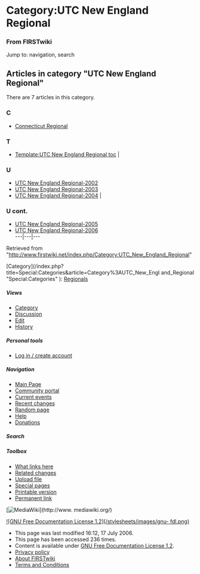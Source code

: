 # Category:UTC New England Regional

### From FIRSTwiki

Jump to: navigation, search

  

## Articles in category "UTC New England Regional"

There are 7 articles in this category.

### C

  * [Connecticut Regional](/index.php/Connecticut_Regional "Connecticut Regional" )

### T

  * [Template:UTC New England Regional toc](/index.php/Template:UTC_New_England_Regional_toc "Template:UTC New England Regional toc" )
|

### U

  * [UTC New England Regional-2002](/index.php/UTC_New_England_Regional-2002 "UTC New England Regional-2002" )
  * [UTC New England Regional-2003](/index.php/UTC_New_England_Regional-2003 "UTC New England Regional-2003" )
  * [UTC New England Regional-2004](/index.php/UTC_New_England_Regional-2004 "UTC New England Regional-2004" )
|

### U cont.

  * [UTC New England Regional-2005](/index.php/UTC_New_England_Regional-2005 "UTC New England Regional-2005" )
  * [UTC New England Regional-2006](/index.php/UTC_New_England_Regional-2006 "UTC New England Regional-2006" )  
---|---|---  
  
Retrieved from
"<http://www.firstwiki.net/index.php/Category:UTC_New_England_Regional>"

[Category](/index.php?title=Special:Categories&article=Category%3AUTC_New_Engl
and_Regional "Special:Categories" ): [Regionals](/index.php/Category:Regionals
"Category:Regionals" )

##### Views

  * [Category](/index.php/Category:UTC_New_England_Regional)
  * [Discussion](/index.php?title=Category_talk:UTC_New_England_Regional&action=edit)
  * [Edit](/index.php?title=Category:UTC_New_England_Regional&action=edit)
  * [History](/index.php?title=Category:UTC_New_England_Regional&action=history)

##### Personal tools

  * [Log in / create account](/index.php?title=Special:Userlogin&returnto=Category:UTC_New_England_Regional)

[](/index.php/Main_Page "Main Page" )

##### Navigation

  * [Main Page](/index.php/Main_Page)
  * [Community portal](/index.php/FIRSTwiki:Community_portal)
  * [Current events](/index.php/Current_events)
  * [Recent changes](/index.php/Special:Recentchanges)
  * [Random page](/index.php/Special:Random)
  * [Help](/index.php/Help:Contents)
  * [Donations](/index.php/FIRSTwiki:Site_support)

##### Search



##### Toolbox

  * [What links here](/index.php/Special:Whatlinkshere/Category:UTC_New_England_Regional)
  * [Related changes](/index.php/Special:Recentchangeslinked/Category:UTC_New_England_Regional)
  * [Upload file](/index.php/Special:Upload)
  * [Special pages](/index.php/Special:Specialpages)
  * [Printable version](/index.php?title=Category:UTC_New_England_Regional&printable=yes)
  * [Permanent link](/index.php?title=Category:UTC_New_England_Regional&oldid=48986)

[![MediaWiki](/skins/common/images/poweredby_mediawiki_88x31.png)](http://www.
mediawiki.org/)

[![GNU Free Documentation License 1.2](/stylesheets/images/gnu-
fdl.png)](http://www.gnu.org/copyleft/fdl.html)

  * This page was last modified 16:12, 17 July 2006.
  * This page has been accessed 236 times.
  * Content is available under [GNU Free Documentation License 1.2](http://www.gnu.org/copyleft/fdl.html "http://www.gnu.org/copyleft/fdl.html" ).
  * [Privacy policy](/index.php/FIRSTwiki:Privacy_policy "FIRSTwiki:Privacy policy" )
  * [About FIRSTwiki](/index.php/FIRSTwiki:About "FIRSTwiki:About" )
  * [Terms and Conditions](/index.php/FIRSTwiki:Terms_and_conditions "FIRSTwiki:Terms and conditions" )

